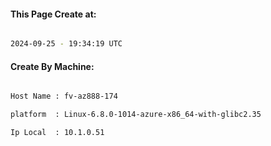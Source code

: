 
   
#### This Page Create at:

```bash

2024-09-25 - 19:34:19 UTC

```

#### Create By Machine:

```bash

Host Name : fv-az888-174

platform  : Linux-6.8.0-1014-azure-x86_64-with-glibc2.35

Ip Local  : 10.1.0.51

```

